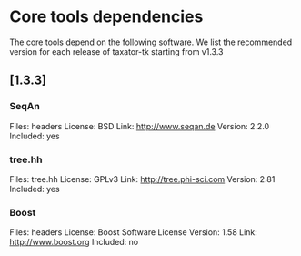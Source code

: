 # Core tools dependencies

The core tools depend on the following software. We list the recommended version for each release of taxator-tk starting from v1.3.3

## [1.3.3]

### SeqAn
Files: headers
License: BSD
Link: http://www.seqan.de
Version: 2.2.0
Included: yes

### tree.hh
Files: tree.hh
License: GPLv3
Link: http://tree.phi-sci.com
Version: 2.81
Included: yes

### Boost
Files: headers
License: Boost Software License
Version: 1.58
Link: http://www.boost.org
Included: no
